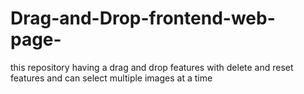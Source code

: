 # Drag-and-Drop-frontend-web-page-
this repository having a drag and drop features with delete and reset features and can select multiple images at a time
